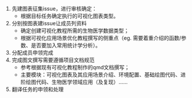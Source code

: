 1. 先建图表征集issue，进行审核确定：
   - 根据目标任务确定执行的可视化图表类型。
2. 分别按图表建issue让成员列资料
   - 确定创建可视化教程所需的生物医学数据类型；
   - 根据可视化应用场景优化教程撰写的侧重点（eg. 需要着重介绍的函数/参数、是否要加入常用统计学分析）。
3. 分配成员申领完成
4. 完成图文撰写需要遵循项目文档规范
   - 参考根据现有可视化教程制作的qmd文档撰写；
   - 主要模块：可视化图表及其应用场景介绍、环境配置、基础绘图代码、进阶绘图代码、生物医学领域应用（及复现）……
5. 翻译任务的申领和处理